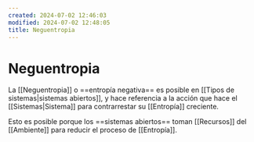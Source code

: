```yaml
---
created: 2024-07-02 12:46:03
modified: 2024-07-02 12:48:05
title: Neguentropia
---
```


# Neguentropia

La [[Neguentropia]] o ==entropía negativa== es posible en [[Tipos de sistemas|sistemas abiertos]], y hace referencia a la acción que hace el [[Sistemas|Sistema]] para contrarrestar su [[Entropía]] creciente.

Esto es posible porque los ==sistemas abiertos== toman [[Recursos]] del [[Ambiente]] para reducir el proceso de [[Entropía]].
